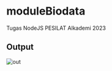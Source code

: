 # moduleBiodata
Tugas NodeJS PESILAT Alkademi 2023

## Output
![out](https://user-images.githubusercontent.com/75374189/237001281-7340aa01-f188-4370-96fd-71a95f4416f7.jpg)
